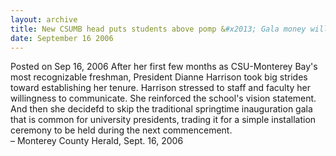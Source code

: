 ```yaml
---
layout: archive
title: New CSUMB head puts students above pomp &#x2013; Gala money will be spent on scholarships
date: September 16 2006
---
```





<span class="date">Posted on Sep 16, 2006    </span>
After her first few months as CSU-Monterey Bay&apos;s most recognizable
freshman, President Dianne Harrison took big strides toward
establishing her tenure. Harrison stressed to staff and faculty her
willingness to communicate. She reinforced the school&apos;s vision
statement. And then she decidefd to skip the traditional springtime
inauguration gala that is common for university presidents, trading
it for a simple installation ceremony to be held during the next
commencement.<br>
&#x2013; Monterey County Herald, Sept. 16, 2006<br/></br>




